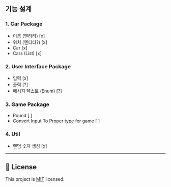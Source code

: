 ## 기능 설계

### 1. Car Package

- 이름 (엔티티) [x]
- 위치 (엔티티?) [x]
- Car         [x]
- Cars (List) [x]

### 2. User Interface Package

- 입력 [x]
- 출력 [?]
- 메시지 텍스트 (Enum) [?]

### 3. Game Package

- Round [ ]
- Convert Input To Proper type for game [ ]

### 4. Util

- 랜덤 숫자 생성 [x]

---

## 📝 License

This project is [MIT](https://github.com/woowacourse/java-racingcar-precourse/blob/master/LICENSE) licensed.
